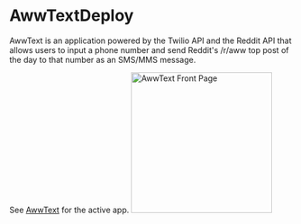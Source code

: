 # AwwTextDeploy

AwwText is an application powered by the Twilio API and the Reddit API that allows users to input a phone number and send Reddit's /r/aww top post of the day to that number as an SMS/MMS message.

See [AwwText](https://awwtext.herokuapp.com/) for the active app.
<img src="https://imgur.com/a/6LHuSII.png" title="AwwText Front Page" alt="AwwText Front Page" width="250px"/>
